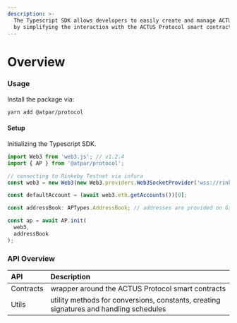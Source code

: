 ```yaml
---
description: >-
  The Typescript SDK allows developers to easily create and manage ACTUS assets
  by simplifying the interaction with the ACTUS Protocol smart contracts.
---
```


# Overview

### Usage

Install the package via:

```bash
yarn add @atpar/protocol
```

#### Setup

Initializing the Typescript SDK.

```typescript
import Web3 from 'web3.js'; // v1.2.4
import { AP } from '@atpar/protocol';

// connecting to Rinkeby Testnet via infura
const web3 = new Web3(new Web3.providers.Web3SocketProvider('wss://rinkeby.infura.io/ws/v3/<PROJECT_ID>'));

const defaultAccount = (await web3.eth.getAccounts())[0];

const addressBook: APTypes.AddressBook; // addresses are provided on GitHub

const ap = await AP.init(
  web3,
  addressBook
);
```

#### 

### API Overview

| API | Description |
| :--- | :--- |
| Contracts | wrapper around the ACTUS Protocol smart contracts |
| Utils | utility methods for conversions, constants, creating signatures and handling schedules |



